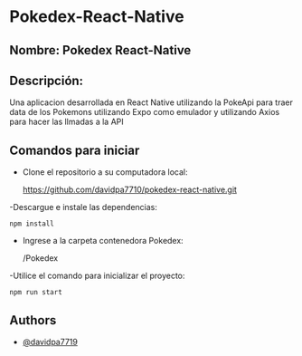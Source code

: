 # Pokedex-React-Native

## Nombre: Pokedex React-Native 

## Descripción: 
 Una aplicacion desarrollada en React Native utilizando la PokeApi para traer data de los Pokemons utilizando Expo como emulador y utilizando Axios para hacer las llmadas a la API

## Comandos para iniciar 
 - Clone el repositorio a su computadora local:

    https://github.com/davidpa7710/pokedex-react-native.git

-Descargue e instale las dependencias:

    npm install

- Ingrese a la carpeta contenedora Pokedex:
    
    /Pokedex

-Utilice el comando para inicializar el proyecto:

    npm run start

    


## Authors

- [@davidpa7719](https://github.com/davidpa7710)

